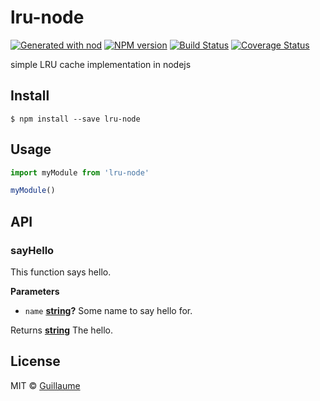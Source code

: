 # lru-node

[![Generated with nod](https://img.shields.io/badge/generator-nod-2196F3.svg?style=flat-square)](https://github.com/diegohaz/nod)
[![NPM version](https://img.shields.io/npm/v/lru-node.svg?style=flat-square)](https://npmjs.org/package/lru-node)
[![Build Status](https://img.shields.io/travis/glebedel/node-lru/master.svg?style=flat-square)](https://travis-ci.org/glebedel/node-lru) [![Coverage Status](https://img.shields.io/codecov/c/github/glebedel/node-lru/master.svg?style=flat-square)](https://codecov.io/gh/glebedel/node-lru/branch/master)

simple LRU cache implementation in nodejs

## Install

    $ npm install --save lru-node

## Usage

```js
import myModule from 'lru-node'

myModule()
```

## API

<!-- Generated by documentation.js. Update this documentation by updating the source code. -->

### sayHello

This function says hello.

**Parameters**

-   `name` **[string](https://developer.mozilla.org/en-US/docs/Web/JavaScript/Reference/Global_Objects/String)?** Some name to say hello for.

Returns **[string](https://developer.mozilla.org/en-US/docs/Web/JavaScript/Reference/Global_Objects/String)** The hello.

## License

MIT © [Guillaume](https://github.com/glebedel)
